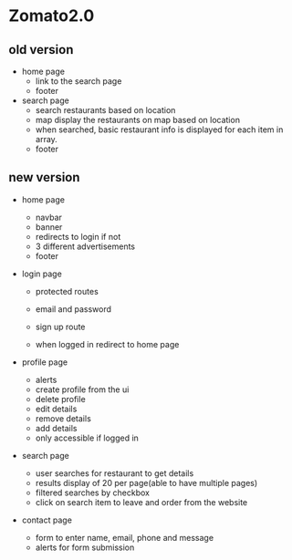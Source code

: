 # Zomato2.0

## old version

- home page
  - link to the search page
  - footer
- search page
  - search restaurants based on location
  - map display the restaurants on map based on location
  - when searched, basic restaurant info is displayed for each item in array.
  - footer

## new version

- home page
  - navbar
  - banner
  - redirects to login if not
  - 3 different advertisements
  - footer
- login page

  - protected routes
  - email and password
  - sign up route

  - when logged in redirect to home page

- profile page
  - alerts
  - create profile from the ui
  - delete profile
  - edit details
  - remove details
  - add details
  - only accessible if logged in
- search page
  - user searches for restaurant to get details
  - results display of 20 per page(able to have multiple pages)
  - filtered searches by checkbox
  - click on search item to leave and order from the website
- contact page
  - form to enter name, email, phone and message
  - alerts for form submission
